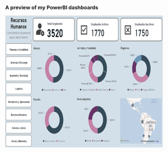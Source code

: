 ### A preview of my PowerBI dashboards
<a href="dashboard" target="_blank"><img align="left" alt="dashboard" height ="422px" src="https://github.com/lourdes-gomez/Dashboards/blob/main/dashboard_rrhh.PNG"></a>
